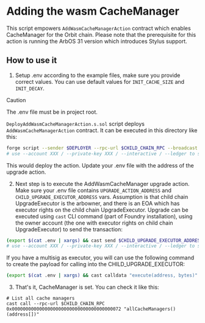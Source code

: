 # Adding the wasm CacheManager

This script empowers `AddWasmCacheManagerAction` contract which enables CacheManager for the Orbit chain. Please note that the prerequisite for this action is running the ArbOS 31 version which introduces Stylus support.

## How to use it

1. Setup .env according to the example files, make sure you provide correct values. You can use default values for `INIT_CACHE_SIZE` and `INIT_DECAY`.

> [!CAUTION]
> The .env file must be in project root.

`DeployAddWasmCacheManagerAction.s.sol` script deploys `AddWasmCacheManagerAction` contract. It can be executed in this directory like this:

```bash
forge script --sender $DEPLOYER --rpc-url $CHILD_CHAIN_RPC --broadcast --slow ./DeployAddWasmCacheManagerAction.s.sol -vvv --verify --broadcast
# use --account XXX / --private-key XXX / --interactive / --ledger to set the account to send the transaction from
```

This would deploy the action. Update your .env file with the address of the upgrade action.

2. Next step is to execute the AddWasmCacheManager upgrade action. Make sure your .env file contains `UPGRADE_ACTION_ADDRESS` and `CHILD_UPGRADE_EXECUTOR_ADDRESS` vars. Assumption is that child chain UpgradeExecutor is the arbowner, and there is an EOA which has executor rights on the child chain UpgradeExecutor. Upgrade can be executed using `cast` CLI command (part of Foundry installation), using the owner account (the one with executor rights on child chain UpgradeExecutor) to send the transaction:

```bash
(export $(cat .env | xargs) && cast send $CHILD_UPGRADE_EXECUTOR_ADDRESS "execute(address, bytes)" $UPGRADE_ACTION_ADDRESS $(cast calldata "perform()") --rpc-url $CHILD_CHAIN_RPC --account EXECUTOR)
# use --account XXX / --private-key XXX / --interactive / --ledger to set the account to send the transaction from
```

If you have a multisig as executor, you will can use the following command to create the payload for calling into the CHILD_UPGRADE_EXECUTOR:

```bash
(export $(cat .env | xargs) && cast calldata "execute(address, bytes)" $UPGRADE_ACTION_ADDRESS $(cast calldata "perform()"))
```

3. That's it, CacheManager is set. You can check it like this:

```
# List all cache managers
cast call --rpc-url $CHILD_CHAIN_RPC 0x0000000000000000000000000000000000000072 "allCacheManagers() (address[])"
```
